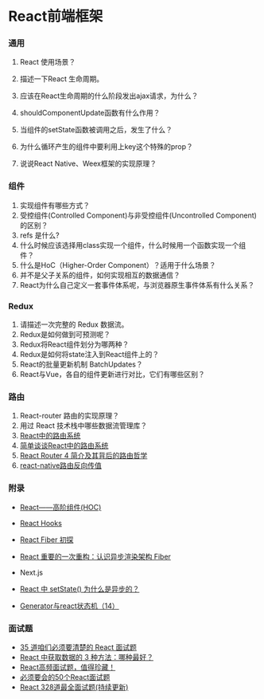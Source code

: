 # React前端框架

### 通用

1. React 使用场景？

3. 描述一下React 生命周期。
4. 应该在React生命周期的什么阶段发出ajax请求，为什么？
5. shouldComponentUpdate函数有什么作用？
6. 当组件的setState函数被调用之后，发生了什么？
7. 为什么循环产生的组件中要利用上key这个特殊的prop？
6. 说说React Native、Weex框架的实现原理？

### 组件

1. 实现组件有哪些方式？
2. 受控组件(Controlled Component)与非受控组件(Uncontrolled Component)的区别？
3. refs 是什么?
4. 什么时候应该选择用class实现一个组件，什么时候用一个函数实现一个组件？
5. 什么是HoC（Higher-Order Component）？适用于什么场景？
6. 并不是父子关系的组件，如何实现相互的数据通信？
7. React为什么自己定义一套事件体系呢，与浏览器原生事件体系有什么关系？

### Redux

1. 请描述一次完整的 Redux 数据流。
2. Redux是如何做到可预测呢？
3. Redux将React组件划分为哪两种？
4. Redux是如何将state注入到React组件上的？
5. React的批量更新机制 BatchUpdates？
6. React与Vue，各自的组件更新进行对比，它们有哪些区别？

### 路由

1. React-router 路由的实现原理？
2. 用过 React 技术栈中哪些数据流管理库？
3. [React中的路由系统](https://www.bbsmax.com/A/B0zqmWP8zv/)
4. [简单谈谈React中的路由系统](http://www.10qianwan.com/articledetail/22653.html)
5. [React Router 4 简介及其背后的路由哲学](http://reactpeixun.com/reactganhuo/2018-01-28/335.html)
6. [react-native路由反向传值](https://www.jianshu.com/p/a5287a6f3f01)

### 附录

- [React——高阶组件(HOC)](https://blog.csdn.net/qq_35534823/article/details/80566037)

- [React Hooks]( https://www.jianshu.com/p/76901410645a)

- [React Fiber 初探]( https://www.cnblogs.com/qingmingsang/articles/9131512.html)
- [React 重要的一次重构：认识异步渲染架构 Fiber]( https://zhuanlan.zhihu.com/p/49954208)

- Next.js

- [React 中 setState() 为什么是异步的？]( https://www.jqhtml.com/15392.html)
- [Generator与react状态机（14）]( https://zhuanlan.zhihu.com/p/60914496)

### 面试题

- [35 道咱们必须要清楚的 React 面试题](https://juejin.im/post/5dc20a4ff265da4d4e30040b)
- [React 中获取数据的 3 种方法：哪种最好？](https://juejin.im/post/5dc4ada5f265da4cfb51303e)
- [React高频面试题，值得珍藏！](http://www.lucklnk.com/godaddy/details/aid/690502212)
- [必须要会的50个React面试题](https://segmentfault.com/a/1190000018604138)
- [React 328道最全面试题(持续更新)](https://juejin.im/post/5d310e8bf265da1bd261259d)